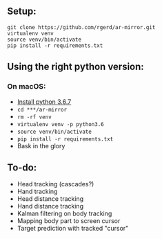 ## Setup:
```
git clone https://github.com/rgerd/ar-mirror.git
virtualenv venv
source venv/bin/activate
pip install -r requirements.txt
```

## Using the right python version:
### On macOS:
* [Install python 3.6.7](https://www.python.org/ftp/python/3.6.7/python-3.6.7-macosx10.9.pkg)
* `cd ***/ar-mirror`
* `rm -rf venv`
* `virtualenv venv -p python3.6`
* `source venv/bin/activate`
* `pip install -r requirements.txt`
* Bask in the glory

## To-do:
* Head tracking (cascades?)
* Hand tracking
* Head distance tracking
* Hand distance tracking
* Kalman filtering on body tracking
* Mapping body part to screen cursor
* Target prediction with tracked "cursor"
